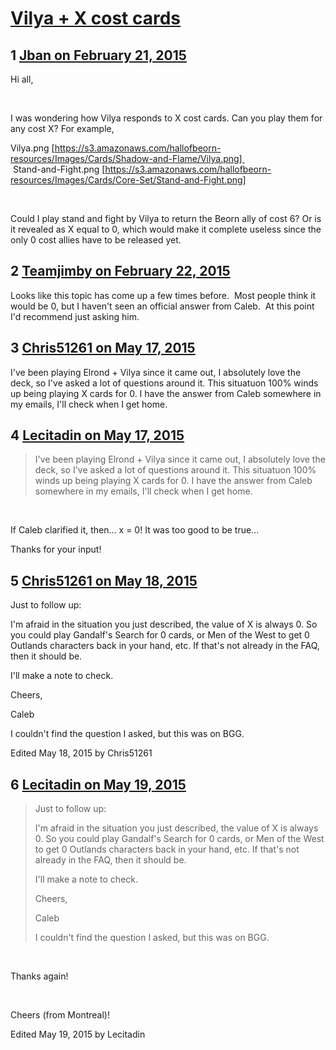 # [Vilya + X cost cards](https://community.fantasyflightgames.com/topic/135580-vilya-x-cost-cards/)

## 1 [Jban on February 21, 2015](https://community.fantasyflightgames.com/topic/135580-vilya-x-cost-cards/?do=findComment&comment=1458895)

Hi all,

 

I was wondering how Vilya responds to X cost cards. Can you play them for any cost X? For example,

Vilya.png [https://s3.amazonaws.com/hallofbeorn-resources/Images/Cards/Shadow-and-Flame/Vilya.png]                       Stand-and-Fight.png [https://s3.amazonaws.com/hallofbeorn-resources/Images/Cards/Core-Set/Stand-and-Fight.png]

 

Could I play stand and fight by Vilya to return the Beorn ally of cost 6? Or is it revealed as X equal to 0, which would make it complete useless since the only 0 cost allies have to be released yet.

## 2 [Teamjimby on February 22, 2015](https://community.fantasyflightgames.com/topic/135580-vilya-x-cost-cards/?do=findComment&comment=1459612)

Looks like this topic has come up a few times before.  Most people think it would be 0, but I haven't seen an official answer from Caleb.  At this point I'd recommend just asking him.

## 3 [Chris51261 on May 17, 2015](https://community.fantasyflightgames.com/topic/135580-vilya-x-cost-cards/?do=findComment&comment=1624128)

I've been playing Elrond + Vilya since it came out, I absolutely love the deck, so I've asked a lot of questions around it. This situatuon 100% winds up being playing X cards for 0. I have the answer from Caleb somewhere in my emails, I'll check when I get home.

## 4 [Lecitadin on May 17, 2015](https://community.fantasyflightgames.com/topic/135580-vilya-x-cost-cards/?do=findComment&comment=1624592)

> I've been playing Elrond + Vilya since it came out, I absolutely love the deck, so I've asked a lot of questions around it. This situatuon 100% winds up being playing X cards for 0. I have the answer from Caleb somewhere in my emails, I'll check when I get home.

 

If Caleb clarified it, then... x = 0! It was too good to be true...

Thanks for your input!

## 5 [Chris51261 on May 18, 2015](https://community.fantasyflightgames.com/topic/135580-vilya-x-cost-cards/?do=findComment&comment=1625259)

Just to follow up:

I'm afraid in the situation you just described, the value of X is always 0. So you could play Gandalf's Search for 0 cards, or Men of the West to get 0 Outlands characters back in your hand, etc. If that's not already in the FAQ, then it should be.

I'll make a note to check.

Cheers,

Caleb

I couldn't find the question I asked, but this was on BGG.

Edited May 18, 2015 by Chris51261

## 6 [Lecitadin on May 19, 2015](https://community.fantasyflightgames.com/topic/135580-vilya-x-cost-cards/?do=findComment&comment=1627448)

> Just to follow up:
> 
> I'm afraid in the situation you just described, the value of X is always 0. So you could play Gandalf's Search for 0 cards, or Men of the West to get 0 Outlands characters back in your hand, etc. If that's not already in the FAQ, then it should be.
> 
> I'll make a note to check.
> 
> Cheers,
> 
> Caleb
> 
> I couldn't find the question I asked, but this was on BGG.

 

Thanks again!

 

Cheers (from Montreal)!

Edited May 19, 2015 by Lecitadin

